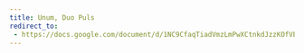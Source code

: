 ```yaml
---
title: Unum, Duo Puls
redirect_to:
 - https://docs.google.com/document/d/1NC9CfaqTiadVmzLmPwXCtnkdJzzKOfVEv1FiJtHbHSM/edit?usp=sharing
---
```

